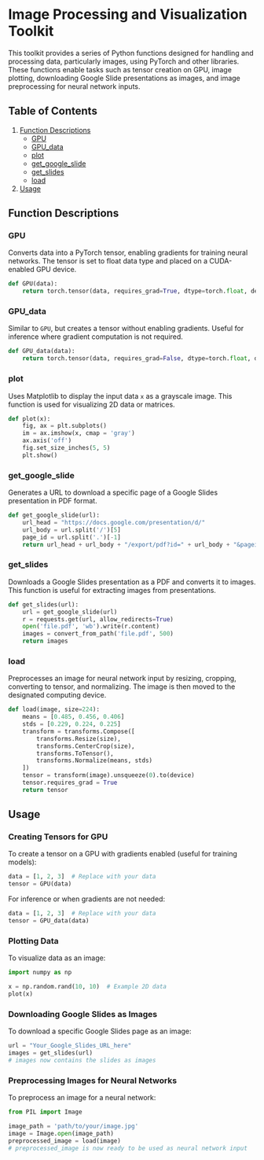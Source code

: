 # Image Processing and Visualization Toolkit

This toolkit provides a series of Python functions designed for handling and processing data, particularly images, using PyTorch and other libraries. These functions enable tasks such as tensor creation on GPU, image plotting, downloading Google Slide presentations as images, and image preprocessing for neural network inputs.

## Table of Contents
1. [Function Descriptions](#function-descriptions)
   - [GPU](#gpu)
   - [GPU_data](#gpu_data)
   - [plot](#plot)
   - [get_google_slide](#get_google_slide)
   - [get_slides](#get_slides)
   - [load](#load)
2. [Usage](#usage)

## Function Descriptions

### GPU
Converts data into a PyTorch tensor, enabling gradients for training neural networks. The tensor is set to float data type and placed on a CUDA-enabled GPU device.

```python
def GPU(data):
    return torch.tensor(data, requires_grad=True, dtype=torch.float, device=torch.device('cuda'))
```

### GPU_data
Similar to `GPU`, but creates a tensor without enabling gradients. Useful for inference where gradient computation is not required.

```python
def GPU_data(data):
    return torch.tensor(data, requires_grad=False, dtype=torch.float, device=torch.device('cuda'))
```

### plot
Uses Matplotlib to display the input data `x` as a grayscale image. This function is used for visualizing 2D data or matrices.

```python
def plot(x):
    fig, ax = plt.subplots()
    im = ax.imshow(x, cmap = 'gray')
    ax.axis('off')
    fig.set_size_inches(5, 5)
    plt.show()
```

### get_google_slide
Generates a URL to download a specific page of a Google Slides presentation in PDF format.

```python
def get_google_slide(url):
    url_head = "https://docs.google.com/presentation/d/"
    url_body = url.split('/')[5]
    page_id = url.split('.')[-1]
    return url_head + url_body + "/export/pdf?id=" + url_body + "&pageid=" + page_id
```

### get_slides
Downloads a Google Slides presentation as a PDF and converts it to images. This function is useful for extracting images from presentations.

```python
def get_slides(url):
    url = get_google_slide(url)
    r = requests.get(url, allow_redirects=True)
    open('file.pdf', 'wb').write(r.content)
    images = convert_from_path('file.pdf', 500)
    return images
```

### load
Preprocesses an image for neural network input by resizing, cropping, converting to tensor, and normalizing. The image is then moved to the designated computing device.

```python
def load(image, size=224):
    means = [0.485, 0.456, 0.406]
    stds = [0.229, 0.224, 0.225]
    transform = transforms.Compose([
        transforms.Resize(size),
        transforms.CenterCrop(size),
        transforms.ToTensor(),
        transforms.Normalize(means, stds)
    ])
    tensor = transform(image).unsqueeze(0).to(device)
    tensor.requires_grad = True
    return tensor
```

## Usage

### Creating Tensors for GPU

To create a tensor on a GPU with gradients enabled (useful for training models):

```python
data = [1, 2, 3]  # Replace with your data
tensor = GPU(data)
```

For inference or when gradients are not needed:

```python
data = [1, 2, 3]  # Replace with your data
tensor = GPU_data(data)
```

### Plotting Data

To visualize data as an image:

```python
import numpy as np

x = np.random.rand(10, 10)  # Example 2D data
plot(x)
```

### Downloading Google Slides as Images

To download a specific Google Slides page as an image:

```python
url = "Your_Google_Slides_URL_here"
images = get_slides(url)
# images now contains the slides as images
```

### Preprocessing Images for Neural Networks

To preprocess an image for a neural network:

```python
from PIL import Image

image_path = 'path/to/your/image.jpg'
image = Image.open(image_path)
preprocessed_image = load(image)
# preprocessed_image is now ready to be used as neural network input
```

